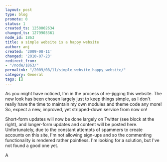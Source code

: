 ```yaml
---
layout: post
type: blog
promote: 0
status: 1
created_ts: 1250002634
changed_ts: 1279903361
node_id: 1863
title: a simple website is a happy website
author: anj
created: '2009-08-11'
changed: '2010-07-23'
redirect_from:
- "/node/1863/"
permalink: "/2009/08/11/simple_website_happy_website/"
category: General
tags: []
---
```

As you might have noticed, I'm in the process of re-jigging this website.  The new look has been chosen largely just to keep things simple, as I don't really have the time to maintain my own modules and theme code any more! So, expect a new, improved, yet stripped-down service from now on!
<!--break-->
Short-form updates will now be done largely on Twitter (see block at the right), and longer-form updates and content will be posted here. Unfortunately, due to the constant attempts of spammers to create accounts on this site, I'm not allowing sign-ups and so the commenting functionality is rendered rather pointless. I'm looking for a solution, but I've not found a good one yet.

A
